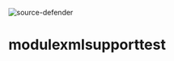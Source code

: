 ![source-defender](http://source-defender-shared-resources-badges-us-west-2.s3.amazonaws.com/bigspotteddog/modulexmlsupporttest/source-defender.svg)

# modulexmlsupporttest
